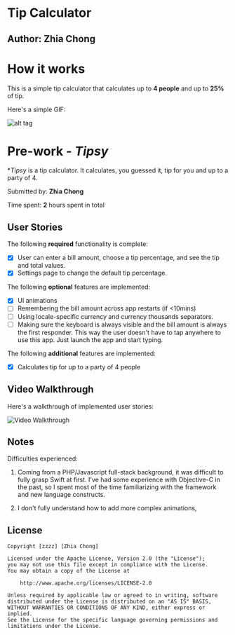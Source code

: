 # Tip Calculator
## Author: Zhia Chong

# How it works
This is a simple tip calculator that calculates up to **4 people** and up to **25%** of tip.

Here's a simple GIF:

![alt tag](http://i.giphy.com/l2Sq0aFJmqvmPLUic.gif)



# Pre-work - *Tipsy*

**Tipsy* is a tip calculator. It calculates, you guessed it, tip for you and up to a party of 4.

Submitted by: **Zhia Chong**

Time spent: **2** hours spent in total

## User Stories

The following **required** functionality is complete:

* [X] User can enter a bill amount, choose a tip percentage, and see the tip and total values.
* [X] Settings page to change the default tip percentage.

The following **optional** features are implemented:
* [X] UI animations
* [ ] Remembering the bill amount across app restarts (if <10mins)
* [ ] Using locale-specific currency and currency thousands separators.
* [ ] Making sure the keyboard is always visible and the bill amount is always the first responder. This way the user doesn't have to tap anywhere to use this app. Just launch the app and start typing.

The following **additional** features are implemented:

- [X] Calculates tip for up to a party of 4 people

## Video Walkthrough 

Here's a walkthrough of implemented user stories:

<img src='http://i.giphy.com/l2Sq0aFJmqvmPLUic.gif' title='Video Walkthrough' width='' alt='Video Walkthrough' />


## Notes

Difficulties experienced: 

1. Coming from a PHP/Javascript full-stack background, it was difficult to fully grasp Swift at first. I've had some experience with Objective-C in the past, so I spent most of the time familiarizing with the framework and new language constructs.

2. I don't fully understand how to add more complex animations, 

## License

    Copyright [zzzz] [Zhia Chong]

    Licensed under the Apache License, Version 2.0 (the "License");
    you may not use this file except in compliance with the License.
    You may obtain a copy of the License at

        http://www.apache.org/licenses/LICENSE-2.0

    Unless required by applicable law or agreed to in writing, software
    distributed under the License is distributed on an "AS IS" BASIS,
    WITHOUT WARRANTIES OR CONDITIONS OF ANY KIND, either express or implied.
    See the License for the specific language governing permissions and
    limitations under the License.